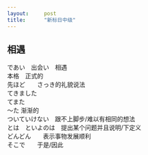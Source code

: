 ```yaml
---
layout:     post
title:      "新标日中级"
---
```


## 相遇  
であい　出会い　相遇  
本格　正式的   
先ほど　　さっき的礼貌说法  
てきました  
てまた  
～た  渐渐的  
ついていけない　跟不上脚步/难以有相同的想法  
とは　といよのは　提出某个问题并且说明/下定义  
どんどん　　表示事物发展顺利  
そこで　　于是/因此

